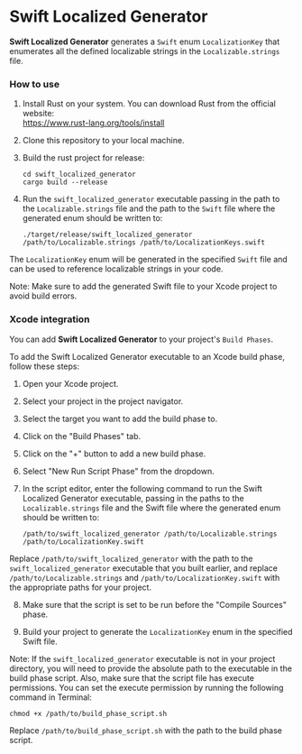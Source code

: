 # Swift Localized Generator

<strong>Swift Localized Generator</strong> generates a `Swift` enum `LocalizationKey` that enumerates all the defined localizable strings in the `Localizable.strings` file.

### How to use

1. Install Rust on your system. You can download Rust from the official website:<br>https://www.rust-lang.org/tools/install</li>

2. Clone this repository to your local machine.

3. Build the rust project for release:
    ```
    cd swift_localized_generator
    cargo build --release
    ```
    
4. Run the `swift_localized_generator` executable passing in the path to the `Localizable.strings` file and the path to the `Swift` file where the generated enum should be written to:
    ```
    ./target/release/swift_localized_generator /path/to/Localizable.strings /path/to/LocalizationKeys.swift
    ```
    
The `LocalizationKey` enum will be generated in the specified `Swift` file and can be used to reference localizable strings in your code.

Note: Make sure to add the generated Swift file to your Xcode project to avoid build errors.

### Xcode integration

You can add <strong>Swift Localized Generator</strong> to your project's `Build Phases`.

To add the Swift Localized Generator executable to an Xcode build phase, follow these steps:

1. Open your Xcode project.

2. Select your project in the project navigator.

3. Select the target you want to add the build phase to.

4. Click on the "Build Phases" tab.

5. Click on the "+" button to add a new build phase.

6. Select "New Run Script Phase" from the dropdown.

7. In the script editor, enter the following command to run the Swift Localized Generator executable, passing in the paths to the `Localizable.strings` file and the Swift file where the generated enum should be written to:

    ```
    /path/to/swift_localized_generator /path/to/Localizable.strings /path/to/LocalizationKey.swift
    ```
Replace `/path/to/swift_localized_generator` with the path to the `swift_localized_generator` executable that you built earlier, and replace `/path/to/Localizable.strings` and `/path/to/LocalizationKey.swift` with the appropriate paths for your project.

8. Make sure that the script is set to be run before the "Compile Sources" phase.

9. Build your project to generate the `LocalizationKey` enum in the specified Swift file.

Note: If the `swift_localized_generator` executable is not in your project directory, you will need to provide the absolute path to the executable in the build phase script. Also, make sure that the script file has execute permissions. You can set the execute permission by running the following command in Terminal:

```
chmod +x /path/to/build_phase_script.sh
```

Replace `/path/to/build_phase_script.sh` with the path to the build phase script.






